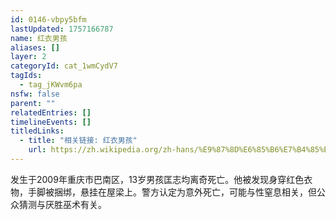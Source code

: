 ```yaml
---
id: 0146-vbpy5bfm
lastUpdated: 1757166787
name: 红衣男孩
aliases: []
layer: 2
categoryId: cat_1wmCydV7
tagIds:
  - tag_jKWvm6pa
nsfw: false
parent: ""
relatedEntries: []
timelineEvents: []
titledLinks:
  - title: "相关链接: 红衣男孩"
    url: https://zh.wikipedia.org/zh-hans/%E9%87%8D%E6%85%B6%E7%B4%85%E8%A1%A3%E7%94%B7%E5%AD%A9%E4%BA%8B%E4%BB%B6
---
```


发生于2009年重庆市巴南区，13岁男孩匡志均离奇死亡。他被发现身穿红色衣物，手脚被捆绑，悬挂在屋梁上。警方认定为意外死亡，可能与性窒息相关，但公众猜测与厌胜巫术有关。